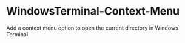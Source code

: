 # WindowsTerminal-Context-Menu
Add a context menu option to open the current directory in Windows Terminal.
